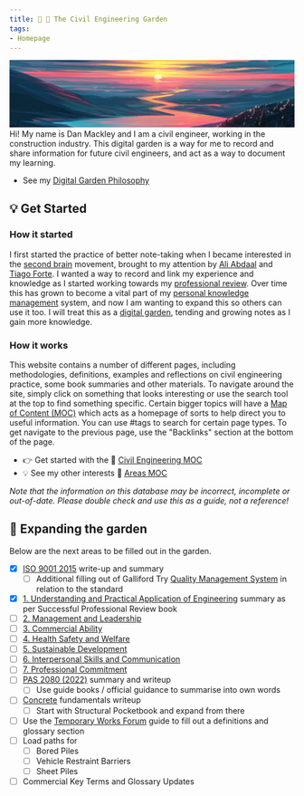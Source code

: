 ```yaml
---
title: 🔨 🌳 The Civil Engineering Garden
tags: 
- Homepage
---
```


![Banner](attachments/Pasted%20image%2020230117100222.png)
Hi! My name is Dan Mackley and I am a civil engineer, working in the construction industry. This digital garden is a way for me to record and share information for future civil engineers, and act as a way to document my learning.

 - See my [Digital Garden Philosophy](notes/Digital%20Garden%20Philosophy.md)

## 💡 Get Started
### How it started
I first started the practice of better note-taking when I became interested in the [second brain](Second%20Brain) movement, brought to my attention by [Ali Abdaal](People/Ali%20Abdaal.md) and [Tiago Forte](People/Tiago%20Forte.md). I wanted a way to record and link my experience and knowledge as I started working towards my [professional review](notes/Professional%20Review%20MOC.md). Over time this has grown to become a vital part of my [personal knowledge management](notes/Personal%20Knowledge%20Management.md) system, and now I am wanting to expand this so others can use it too.
I will treat this as a [digital garden](https://jzhao.xyz/posts/digital-gardening/), tending and growing notes as I gain more knowledge.

### How it works
This website contains a number of different pages, including methodologies, definitions, examples and reflections on civil engineering practice, some book summaries and other materials. 
To navigate around the site, simply click on something that looks interesting or use the search tool at the top to find something specific. 
Certain bigger topics will have a [Map of Content (MOC)](notes/Map%20of%20Content%20(MOC).md) which acts as a homepage of sorts to help direct you to useful information. You can use #tags to search for certain page types.
To get navigate to the previous page, use the "Backlinks" section at the bottom of the page.

 - 👉 Get started with the 🔧 [Civil Engineering MOC](notes/Civil%20Engineering%20MOC/Civil%20Engineering%20MOC.md)
 - 💡 See my other interests 📖 [Areas MOC](notes/Areas%20MOC.md)

*Note that the information on this database may be incorrect, incomplete or out-of-date. Please double check and use this as a guide, not a reference!*

## 🌳 Expanding the garden
Below are the next areas to be filled out in the garden.

- [x] [ISO 9001 2015](notes/ISO%209001%202015.md) write-up and summary
	- [ ] Additional filling out of Galliford Try [Quality Management System](notes/Quality%20Management%20System.md) in relation to the standard
- [x] [1. Understanding and Practical Application of Engineering](notes/Civil%20Engineering%20MOC/Professional%20Review%20MOC/1.%20Understanding%20and%20Practical%20Application%20of%20Engineering.md) summary as per Successful Professional Review book
- [ ] [2. Management and Leadership](notes/Civil%20Engineering%20MOC/Professional%20Review%20MOC/2.%20Management%20and%20Leadership.md)
- [ ] [3. Commercial Ability](notes/Civil%20Engineering%20MOC/Professional%20Review%20MOC/3.%20Commercial%20Ability.md)
- [ ] [4. Health Safety and Welfare](notes/Civil%20Engineering%20MOC/Professional%20Review%20MOC/4.%20Health%20Safety%20and%20Welfare.md)
- [ ] [5. Sustainable Development](notes/Civil%20Engineering%20MOC/Professional%20Review%20MOC/5.%20Sustainable%20Development.md)
- [ ] [6. Interpersonal Skills and Communication](notes/Civil%20Engineering%20MOC/Professional%20Review%20MOC/6.%20Interpersonal%20Skills%20and%20Communication.md)
- [ ] [7. Professional Commitment](notes/Civil%20Engineering%20MOC/Professional%20Review%20MOC/7.%20Professional%20Commitment.md)
- [ ] [PAS 2080 (2022)](notes/PAS%202080%20(2022).md) summary and writeup
	- [ ] Use guide books / official guidance to summarise into own words
- [ ] [Concrete](notes/Concrete.md) fundamentals writeup
	- [ ] Start with Structural Pocketbook and expand from there
- [ ] Use the [Temporary Works Forum](notes/Temporary%20Works%20MOC.md) guide to fill out a definitions and glossary section
- [ ] Load paths for
	- [ ] Bored Piles
	- [ ] Vehicle Restraint Barriers
	- [ ] Sheet Piles
- [ ] Commercial Key Terms and Glossary Updates